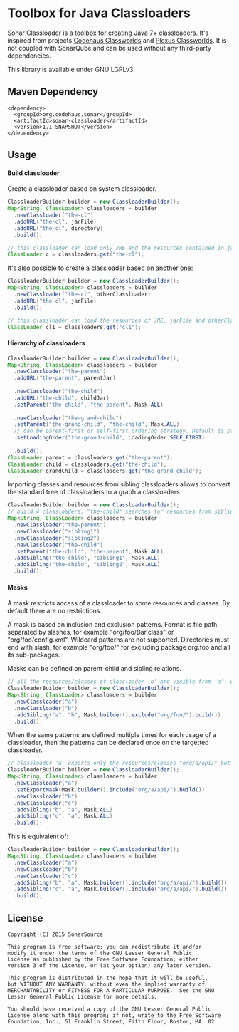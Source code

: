 # Toolbox for Java Classloaders

Sonar Classloader is a toolbox for creating Java 7+ classloaders. It's inspired from projects [Codehaus Classworlds][classworlds] and [Plexus Classworlds][plexus]. It is not coupled with SonarQube and can be used without any third-party dependencies.

This library is available under GNU LGPLv3.

## Maven Dependency

    <dependency>
      <groupId>org.codehaus.sonar</groupId>
      <artifactId>sonar-classloader</artifactId>
      <version>1.1-SNAPSHOT</version>
    </dependency>

## Usage

#### Build classloader

Create a classloader based on system classloader.

```java
ClassloaderBuilder builder = new ClassloaderBuilder();
Map<String, ClassLoader> classloaders = builder
  .newClassloader("the-cl")
  .addURL("the-cl", jarFile)
  .addURL("the-cl", directory)
  .build();

// this classloader can load only JRE and the resources contained in jarFile and directory. 
ClassLoader c = classloaders.get("the-cl");
```

It's also possible to create a classloader based on another one:

```java
ClassloaderBuilder builder = new ClassloaderBuilder();
Map<String, ClassLoader> classloaders = builder
  .newClassloader("the-cl", otherClassloader)
  .addURL("the-cl", jarFile)
  .build();

// this classloader can load the resources of JRE, jarFile and otherClassloader. 
ClassLoader cl1 = classloaders.get("cl1");
```

#### Hierarchy of classloaders

```java
ClassloaderBuilder builder = new ClassloaderBuilder();
Map<String, ClassLoader> classloaders = builder
  .newClassloader("the-parent")
  .addURL("the-parent", parentJar)
  
  .newClassloader("the-child")
  .addURL("the-child", childJar)
  .setParent("the-child", "the-parent", Mask.ALL)
  
  .newClassloader("the-grand-child")
  .setParent("the-grand-child", "the-child", Mask.ALL)
  // can be parent-first or self-first ordering strategy. Default is parent-first.
  .setLoadingOrder("the-grand-child", LoadingOrder.SELF_FIRST)
  
  .build();
ClassLoader parent = classloaders.get("the-parent");
ClassLoader child = classloaders.get("the-child");
ClassLoader grandChild = classloaders.get("the-grand-child");
```

Importing classes and resources from sibling classloaders allows to convert the standard tree of classloaders to a graph a classloaders.

```java
ClassloaderBuilder builder = new ClassloaderBuilder();
// build 4 classloaders. "the-child" searches for resources from sibling1, sibling2, the-parent then itself.
Map<String, ClassLoader> classloaders = builder
  .newClassloader("the-parent")
  .newClassloader("sibling1")
  .newClassloader("sibling2")
  .newClassloader("the-child")
  .setParent("the-child", "the-parent", Mask.ALL)
  .addSibling("the-child", "sibling1", Mask.ALL)
  .addSibling("the-child", "sibling2", Mask.ALL)
  .build();
```

#### Masks

A mask restricts access of a classloader to some resources and classes. By default there are no restrictions.
 
A mask is based on inclusion and exclusion patterns. Format is file path separated by slashes, for example "org/foo/Bar.class" or "org/foo/config.xml". Wildcard patterns are not supported. Directories must end with slash, for example "org/foo/" for excluding package org.foo and all its sub-packages.

Masks can be defined on parent-child and sibling relations.

```java
// all the resources/classes of classloader 'b' are visible from 'a', except org/foo/** resources.
ClassloaderBuilder builder = new ClassloaderBuilder();
Map<String, ClassLoader> classloaders = builder
  .newClassloader("a")
  .newClassloader("b")
  .addSibling("a", "b", Mask.builder().exclude("org/foo/").build())
  .build();
```

When the same patterns are defined multiple times for each usage of a classloader, then the patterns can be declared once on the targetted classloader.

```java
// classloader 'a' exports only the resources/classes "org/a/api/" but not other internal classes. 
ClassloaderBuilder builder = new ClassloaderBuilder();
Map<String, ClassLoader> classloaders = builder
  .newClassloader("a")
  .setExportMask(Mask.builder().include("org/a/api/").build())
  .newClassloader("b")
  .newClassloader("c")
  .addSibling("b", "a", Mask.ALL)
  .addSibling("c", "a", Mask.ALL)
  .build();
```

This is equivalent of:

```java
ClassloaderBuilder builder = new ClassloaderBuilder();
Map<String, ClassLoader> classloaders = builder
  .newClassloader("a")
  .newClassloader("b")
  .newClassloader("c")
  .addSibling("b", "a", Mask.builder().include("org/a/api/").build())
  .addSibling("c", "a", Mask.builder().include("org/a/api/").build())
  .build();
```

## License

    Copyright (C) 2015 SonarSource
    
    This program is free software; you can redistribute it and/or
    modify it under the terms of the GNU Lesser General Public
    License as published by the Free Software Foundation; either
    version 3 of the License, or (at your option) any later version.

    This program is distributed in the hope that it will be useful,
    but WITHOUT ANY WARRANTY; without even the implied warranty of
    MERCHANTABILITY or FITNESS FOR A PARTICULAR PURPOSE.  See the GNU
    Lesser General Public License for more details.

    You should have received a copy of the GNU Lesser General Public
    License along with this program; if not, write to the Free Software
    Foundation, Inc., 51 Franklin Street, Fifth Floor, Boston, MA  02

[classworlds]: http://classworlds.codehaus.org
[plexus]: https://github.com/sonatype/plexus-classworlds
